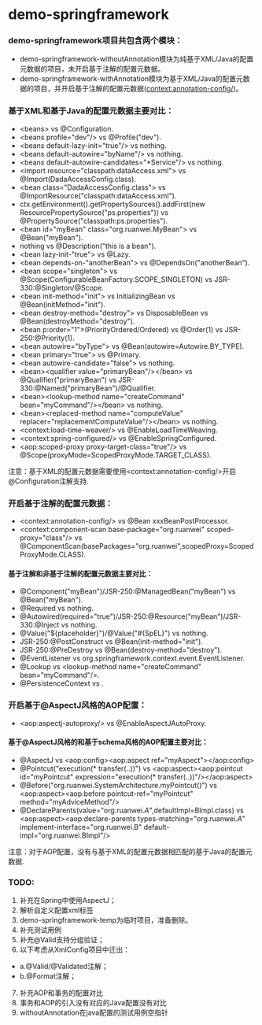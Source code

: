 # demo-springframework

### demo-springframework项目共包含两个模块：
- demo-springframework-withoutAnnotation模块为纯基于XML/Java的配置元数据的项目，未开启基于注解的配置元数据。
- demo-springframework-withAnnotation模块为基于XML/Java的配置元数据的项目，并开启基于注解的配置元数据(<context:annotation-config/>)。

### 基于XML和基于Java的配置元数据主要对比：
- &lt;beans> vs @Configuration.
- &lt;beans profile="dev"/> vs @Profile("dev").
- &lt;beans default-lazy-init="true"/> vs nothing.
- &lt;beans default-autowire="byName"/> vs nothing.
- &lt;beans default-autowire-candidates="*Service"/> vs nothing.
- &lt;import resource="classpath:dataAccess.xml"> vs @Import(DadaAccessConfig.class).
- &lt;bean class="DadaAccessConfig.class"> vs @ImportResource("classpath:dataAccess.xml").
- ctx.getEnvironment().getPropertySources().addFirst(new ResourcePropertySource("ps.properties")) vs @PropertySource("classpath:ps.properties").
- &lt;bean id="myBean" class="org.ruanwei.MyBean"> vs @Bean("myBean").
- nothing vs @Description("this is a bean").
- &lt;bean lazy-init-"true"> vs @Lazy.
- &lt;bean depends-on-"anotherBean"> vs @DependsOn("anotherBean").
- &lt;bean scope="singleton"> vs @Scope(ConfigurableBeanFactory.SCOPE_SINGLETON) vs JSR-330:@Singleton/@Scope.
- &lt;bean init-method="init"> vs InitializingBean vs @Bean(initMethod="init").
- &lt;bean destroy-method="destroy"> vs DisposableBean vs @Bean(destroyMethod="destroy").
- &lt;bean p:order="1">(PriorityOrdered/Ordered) vs @Order(1) vs JSR-250:@Priority(1).
- &lt;bean autowire="byType"> vs @Bean(autowire=Autowire.BY_TYPE).
- &lt;bean primary="true"> vs @Primary.
- &lt;bean autowire-candidate="false"> vs nothing.
- &lt;bean>&lt;qualifier value="primaryBean"/>&lt;/bean> vs @Qualifier("primaryBean") vs JSR-330:@Named("primaryBean")/@Qualifier.
- &lt;bean>&lt;lookup-method name="createCommand" bean="myCommand"/>&lt;/bean> vs nothing.
- &lt;bean>&lt;replaced-method name="computeValue" replacer="replacementComputeValue"/>&lt;/bean> vs nothing.
- &lt;context:load-time-weaver/> vs @EnableLoadTimeWeaving.
- &lt;context:spring-configured/> vs @EnableSpringConfigured.
- &lt;aop:scoped-proxy proxy-target-class="true"/> vs @Scope(proxyMode=ScopedProxyMode.TARGET_CLASS).
<p>注意：基于XML的配置元数据需要使用&lt;context:annotation-config/>开启@Configuration注解支持.

### 开启基于注解的配置元数据：
- &lt;context:annotation-config/> vs @Bean xxxBeanPostProcessor.
- &lt;context:component-scan base-package="org.ruanwei" scoped-proxy="class"/> vs @ComponentScan(basePackages="org.ruanwei",scopedProxy=ScopedProxyMode.CLASS).

#### 基于注解和非基于注解的配置元数据主要对比：
- @Component("myBean")/JSR-250:@ManagedBean("myBean") vs @Bean("myBean").
- @Required vs nothing.
- @Autowired(required="true")/JSR-250:@Resource("myBean")/JSR-330:@Inject vs nothing.
- @Value("${placeholder}")/@Value("#{SpEL}") vs nothing.
- JSR-250:@PostConstruct vs @Bean(init-method="init").
- JSR-250:@PreDestroy vs @Bean(destroy-method="destroy").
- @EventListener vs org.springframework.context.event.EventListener.
- @Lookup vs &lt;lookup-method name="createCommand" bean="myCommand"/>.
- @PersistenceContext vs .

### 开启基于@AspectJ风格的AOP配置：
- &lt;aop:aspectj-autoproxy/> vs @EnableAspectJAutoProxy.

#### 基于@AspectJ风格的和基于schema风格的AOP配置主要对比：
- @AspectJ vs &lt;aop:config>&lt;aop:aspect ref="myAspect">&lt;/aop:config>
- @Pointcut("execution(* transfer(..))") vs &lt;aop:aspect><aop:pointcut id="myPointcut" expression="execution(* transfer(..))"/>&lt;/aop:aspect>
- @Before("org.ruanwei.SystemArchitecture.myPointcut()") vs &lt;aop:aspect>&lt;aop:before pointcut-ref="myPointcut" method="myAdviceMethod"/>
- @DeclareParents(value="org.ruanwei.*A*",defaultImpl=BImpl.class) vs &lt;aop:aspect>&lt;aop:declare-parents types-matching="org.ruanwei.*A*" implement-interface="org.ruanwei.B" default-impl="org.ruanwei.BImpl"/>
<p>注意：对于AOP配置，没有与基于XML的配置元数据相匹配的基于Java的配置元数据.

### TODO:
1. 补充在Spring中使用AspectJ；
2. 解析自定义配置xml标签
3. demo-springframework-temp为临时项目，准备删除。
4. 补充测试用例
5. 补充@Valid支持分组验证；
6. 以下考虑从XmlConfig项目中迁出：
- a.@Valid/@Validated注解；
- b.@Format注解；
7. 补充AOP和事务的配置对比
8. 事务和AOP的引入没有对应的Java配置没有对比
9. withoutAnnotation在java配置的测试用例空指针
